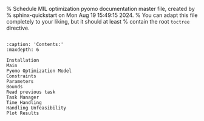 % Schedule MIL optimization pyomo documentation master file, created by
% sphinx-quickstart on Mon Aug 19 15:49:15 2024.
% You can adapt this file completely to your liking, but it should at least
% contain the root `toctree` directive.



```{include} ../../README.md
```


```{toctree}
:caption: 'Contents:'
:maxdepth: 6

Installation
Main
Pyomo Optimization Model
Constraints
Parameters
Bounds
Read previous task
Task Manager
Time Handling
Handling Unfeasibility
Plot Results
```


